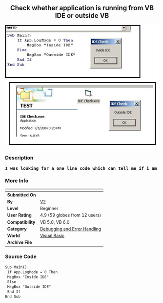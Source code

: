 ﻿<div align="center">

## Check whether application is running from VB IDE or outside VB

<img src="PIC20047163225891.jpg">
</div>

### Description

<PRE><B>I was looking for a one line code which can tell me if i am running my application from inside ide or from outside vb scope because i need to call some api calls which crash my vb ide if i run them from inside vb. i had seen many working code for this but i think this checking is best... please vote and comment for this code.....</B></PRE>
 
### More Info
 


<span>             |<span>
---                |---
**Submitted On**   |
**By**             |[V2](https://github.com/Planet-Source-Code/PSCIndex/blob/master/ByAuthor/v2.md)
**Level**          |Beginner
**User Rating**    |4.9 (59 globes from 12 users)
**Compatibility**  |VB 5\.0, VB 6\.0
**Category**       |[Debugging and Error Handling](https://github.com/Planet-Source-Code/PSCIndex/blob/master/ByCategory/debugging-and-error-handling__1-26.md)
**World**          |[Visual Basic](https://github.com/Planet-Source-Code/PSCIndex/blob/master/ByWorld/visual-basic.md)
**Archive File**   |[](https://github.com/Planet-Source-Code/v2-check-whether-application-is-running-from-vb-ide-or-outside-vb__1-54688/archive/master.zip)





### Source Code

```
Sub Main()
 If App.LogMode = 0 Then
 MsgBox "Inside IDE"
 Else
 MsgBox "Outside IDE"
 End If
End Sub
```

